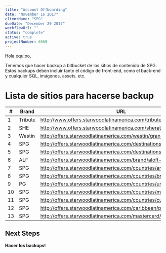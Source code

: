 ```yaml
---
title: "Account Offboarding"
date: "November 16 2017"
clientName: "SPG"
dueDate: "December 20 2017"
workflowUrl: ""
status: "complete"
active: true
projectNumber: 6969
---
```


Hola equipo,

Tenemos que hacer backup a bitbucket de los sitios de contenido de SPG. Estos backups deben incluir tanto el código de front-end, como el back-end y cualquier SQL, imágenes, assets, etc.

# Lista de sitios para hacerse backup

| #   | Brand   | URL                                                               |
| --- | ------- | ----------------------------------------------------------------- |
| 1   | Tribute | http://www.offers.starwoodlatinamerica.com/tribute/newopenings/en |
| 2   | SHE     | http://www.offers.starwoodlatinamerica.com/sheraton/brazil/       |
| 3   | Westin  | http://offers.starwoodlatinamerica.com/westin/grandcayman/es      |
| 4   | SPG     | http://offers.starwoodlatinamerica.com/destinations/mexico-city   |
| 5   | SPG     | http://offers.starwoodlatinamerica.com/destinations/peru          |
| 6   | ALF     | http://offers.starwoodlatinamerica.com/brand/aloft-hotels/es/     |
| 7   | SPG     | http://offers.starwoodlatinamerica.com/countries/argentina/       |
| 8   | SPG     | http://offers.starwoodlatinamerica.com/countries/brazil/          |
| 9   | PG      | http://offers.starwoodlatinamerica.com/countries/uruguay/         |
| 10  | SPG     | http://offers.starwoodlatinamerica.com/countries/mexico           |
| 11  | SPG     | http://offers.starwoodlatinamerica.com/countries/cuba/            |
| 12  | SPG     | http://offers.starwoodlatinamerica.com/caribbean/puertorico/      |
| 13  | SPG     | http://offers.starwoodlatinamerica.com/mastercard/en              |

## Next Steps

**Hacer los backups!**
